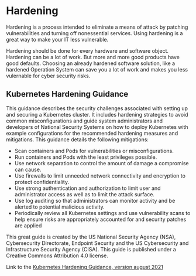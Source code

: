 # Hardening

Hardening is a process intended to eliminate a means of attack by patching vulnerabilities and turning off nonessential services.
Using hardening is a great way to make your IT less vulnerable. 

Hardening should be done for every hardware and software object. Hardening can be a lot of work. But more and more good products have good defaults. 
Choosing an already hardened software solution, like a hardened Operation System can save you a lot of work and makes you less vulernable for cyber security risks.

## Kubernetes Hardening Guidance


This guidance describes the security challenges associated with setting up and securing
a Kubernetes cluster. It includes hardening strategies to avoid common
misconfigurations and guide system administrators and developers of National Security
Systems on how to deploy Kubernetes with example configurations for the
recommended hardening measures and mitigations. This guidance details the following
mitigations:
- Scan containers and Pods for vulnerabilities or misconfigurations.
- Run containers and Pods with the least privileges possible.
- Use network separation to control the amount of damage a compromise can cause.
- Use firewalls to limit unneeded network connectivity and encryption to protect confidentiality.
- Use strong authentication and authorization to limit user and administrator
access as well as to limit the attack surface.
- Use log auditing so that administrators can monitor activity and be alerted to potential malicious activity.
- Periodically review all Kubernetes settings and use vulnerability scans to help ensure risks are appropriately accounted for and security patches are applied

This great guide is created by the US National Security Agency (NSA), Cybersecurity Directorate, Endpoint Security and the US Cybersecurity and Infrastructure Security Agency (CISA). This guide is published under a Creative Commons Attribution 4.0 license.


Link to the [Kubernetes Hardening Guidance, version august 2021](https://media.defense.gov/2021/Aug/03/2002820425/-1/-1/1/CTR_KUBERNETES%20HARDENING%20GUIDANCE.PDF)
